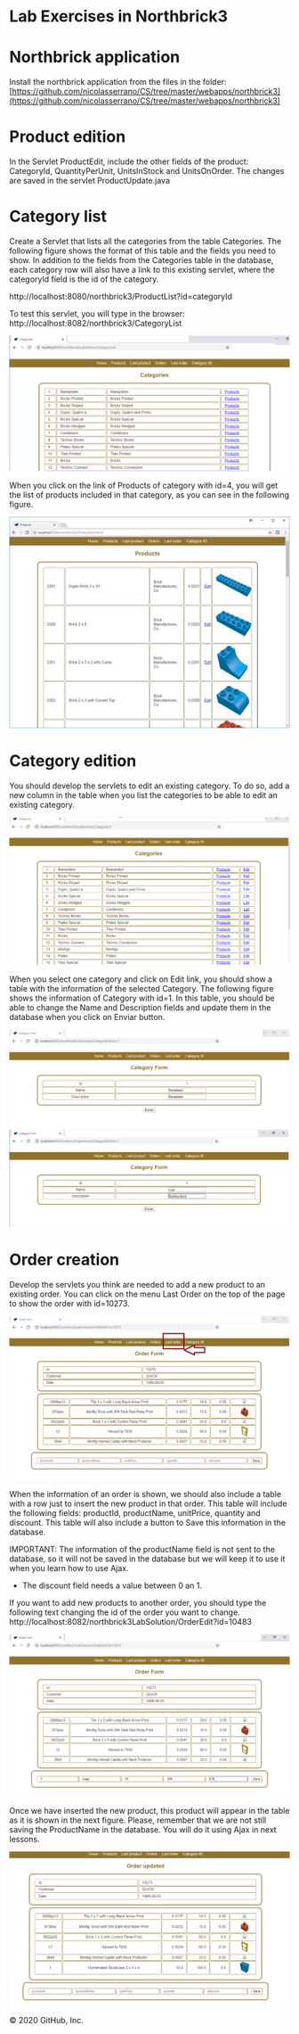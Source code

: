 # Lab Exercises in Northbrick3

# Northbrick application

Install the northbrick application from the files in the folder: 
[https://github.com/nicolasserrano/CS/tree/master/webapps/northbrick3](https://github.com/nicolasserrano/CS/tree/master/webapps/northbrick3)

# Product edition

In the Servlet ProductEdit, include the other fields of the product:  CategoryId, QuantityPerUnit, UnitsInStock and UnitsOnOrder.
The changes are saved in the servlet ProductUpdate.java

# Category list

Create a Servlet that lists all the categories from the table Categories. The following figure shows the format of this table and the fields you need to show. In addition to the fields from the Categories table in the database, each category row will also have a link to this existing servlet, where the categoryId field is the id of the category.

http://localhost:8080/northbrick3/ProductList?id=categoryId 

To test this servlet, you will type in the browser: http://localhost:8082/northbrick3/CategoryList

![List of categories](https://github.com/josuneha/SoftEng/blob/master/CategoryList.png)

When you click on the link of Products of category with id=4, you will get the list of products included in that category, as you can see in the following figure.

![List of products of a category](https://github.com/josuneha/SoftEng/blob/master/CategoryProductList.jpg)

# Category edition
You should develop the servlets to edit an existing category. To do so, add a new column in the table when you list the categories to be able to edit an existing category. 

![List of categories](https://github.com/josuneha/SoftEng/blob/master/CategoryList2.png)

When you select one category and click on Edit link, you should show a table with the information of the selected Category. The following figure shows the information of Category with id=1. 
In this table, you should be able to change the Name and Description fields and update them in the database when you click on Enviar button. 

![Category update](https://github.com/josuneha/SoftEng/blob/master/CategoryEdit.png)
![Category update2](https://github.com/josuneha/SoftEng/blob/master/CategoryUpdateEx.png)





# Order creation

Develop the servlets you think are needed to add a new product to an existing order. 
You can click on the menu Last Order on the top of the page to show the order with id=10273. 

![Order1](https://github.com/josuneha/SoftEng/blob/master/OrderEdit2.png)



When the information of an order is shown, we should also include a table with a row just to insert the new product in that order. This 
table will include the following fields: productId, productName, unitPrice, quantity and discount. This table will also include a button to Save this information in the database. 

IMPORTANT: The information of the productName field is not sent to the database, so it will not be saved in the database but we will keep it to use it when you learn how to use Ajax. 
- The discount field needs a value between 0 an 1.

If you want to add new products to another order, you should type the following text changing the id of the order you want to change. 
http://localhost:8082/northbrick3LabSolution/OrderEdit?id=10483



![Order2](https://github.com/josuneha/SoftEng/blob/master/OrderEdit3.png)

Once we have inserted the new product, this product will appear in the table as it is shown in the next figure. Please, remember that we are not still saving the ProductName in the database. You will do it using Ajax in next lessons. 

![Order3](https://github.com/josuneha/SoftEng/blob/master/OrderEdit4.png)

© 2020 GitHub, Inc.
